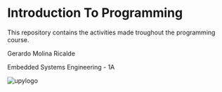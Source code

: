 # Introduction To Programming 
This repository contains the activities made troughout the programming course.

Gerardo Molina Ricalde

Embedded Systems Engineering - 1A

![upylogo](https://user-images.githubusercontent.com/98335188/161553783-e762fc9f-7f86-4c3b-9413-91ef8b2edb40.png)
